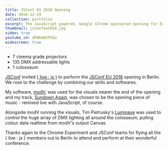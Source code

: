 ```yaml
---
title: JSConf EU 2018 Opening
date: 2016-12-29
collection: portfolio
excerpt: The JavaScript powered, Google Chrome sponsored opening for Europe's largest community-lead JavaScript conference.
thumbnail: jsconfeu2018.jpg
video: true
youtube_id: dPWRaN2PXZw
widescreen: true
---
```


* 7 cinema grade projectors
* 135 DMX addressable lights
* 1 colosseum

[JSConf](https://jsconf.com/) invited [{ live : js }](https://livejs.network/) to perform the [JSConf EU 2018](https://2018.jsconf.eu/) opening in Berlin. We rose to the challenge by combining our skills and softwares.

My software, [modV](/modv/), was used for the visuals nearer the end of the opening and my track, [Sundown Again](https://soundcloud.com/2xaa/sundown-again), was chosen to be the opening piece of music - remixed live with JavaScript, of course.

Alongside modV running the visuals, Tim Pietrusky's [Luminave](https://github.com/NERDDISCO/luminave) was used to control the huge array of DMX lighting all around the colosseum, pulling colour data realtime from modV's output Canvas.

Thanks again to the Chrome Experiment and JSConf teams for flying all the { live : js } members out to Berlin to attend and perform at their wonderful conference.
